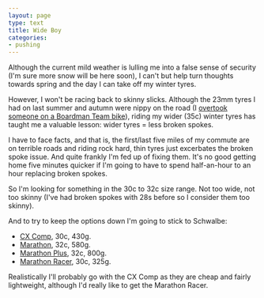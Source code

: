 ```yaml
---
layout: page
type: text
title: Wide Boy
categories: 
- pushing
---
```

Although the current mild weather is lulling me into a false sense of security (I'm sure more snow will be here soon), I can't but help turn thoughts towards spring and the day I can take off my winter tyres.

However, I won't be racing back to skinny slicks. Although the 23mm tyres I had on last summer and autumn were nippy on the road (I [overtook someone on a Boardman Team bike](http://twitter.com/#!/atomicules/status/21042728881)), riding my wider (35c) winter tyres has taught me a valuable lesson: wider tyres = less broken spokes. 

I have to face facts, and that is, the first/last five miles of my commute are on terrible roads and riding rock hard, thin tyres just excerbates the broken spoke issue. And quite frankly I'm fed up of fixing them. It's no good getting home five minutes quicker if I'm going to have to spend half-an-hour to an hour replacing broken spokes. 

So I'm looking for something in the 30c to 32c size range. Not too wide, not too skinny (I've had broken spokes with 28s before so I consider them too skinny). 

And to try to keep the options down I'm going to stick to Schwalbe:

* [CX Comp](http://www.schwalbe.co.uk/c2-1087-schwalbe-tires-cx-comp.html),  30c, 430g.
* [Marathon](http://www.schwalbe.co.uk/c2-1073-schwalbe-tires-marathon.html), 32c, 580g.
* [Marathon Plus](http://www.schwalbe.co.uk/c2-1071-schwalbe-tires-marathon-plus.html), 32c, 800g.
* [Marathon Racer](http://www.schwalbe.co.uk/c2-1070-schwalbe-tires-marathon-racer.html), 30c, 325g.

Realistically I'll probably go with the CX Comp as they are cheap and fairly lightweight, although I'd really like to get the Marathon Racer.
